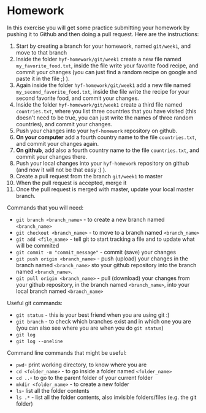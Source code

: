 # Homework

In this exercise you will get some practice submitting your homework by pushing it to Github and then doing a pull request. Here are the instructions:

1. Start by creating a branch for your homework, named `git/week1`, and move to that branch
2. Inside the folder `hyf-homework/git/week1` create a new file named `my_favorite_food.txt`, inside the file write your favorite food recipe, and commit your changes (you can just find a random recipe on google and paste it in the file ;) ).
3. Again inside the folder `hyf-homework/git/week1` add a new file named `my_second_favorite_food.txt`, inside the file write the recipe for your second favorite food, and commit your changes.
4. Inside the folder `hyf-homework/git/week1` create a third file named `countries.txt`, where you list three countries that you have visited (this doesn't need to be true, you can just write the names of three random countries), and commit your changes.
5. Push your changes into your `hyf-homework` repository on github.
6. **On your computer** add a fourth country name to the file `countries.txt`, and commit your changes again.
7. **On github**, add also a fourth country name to the file `countries.txt`, and commit your changes there.
8. Push your local changes into your `hyf-homework` repository on github (and now it will not be that easy :) ).
9. Create a pull request from the branch `git/week1` to master
10. When the pull request is accepted, merge it
11. Once the pull request is merged with master, update your local master branch.


Commands that you will need:
 - `git branch <branch_name>` - to create a new branch named `<branch_name>`
 - `git checkout <branch_name>` - to move to a branch named `<branch_name>`
 - `git add <file_name>` - tell git to start tracking a file and to update what will be commited
 - `git commit -m "commit_message"` - commit (save) your changes
 - `git push origin <branch_name>` - push (upload) your changes in the branch named `<branch_name>` sto your github repository into the branch named `<branch_name>`.
 - `git pull origin <branch_name>` - pull (download) your changes from your github repository, in the branch named `<branch_name>`, into your local branch named `<branch_name>`


Useful git commands:
  - `git status` - this is your best friend when you are using git :)
  - `git branch` - to check which branches exist and in which one you are (you can also see where you are when you do `git status`)
  - `git log`
  - `git log --oneline`


Command line commands that might be useful:
 - `pwd`- print working directory, to know where you are 
 - `cd <folder_name>` - to go inside a folder named `<folder_name>` 
 - `cd ..`- to go to the parent folder of your current folder
 - `mkdir <folder_name>` - to create a new folder
 - `ls`- list all the folder contents
 - `ls .*` - list all the folder contents, also invisible folders/files (e.g. the git folder)
